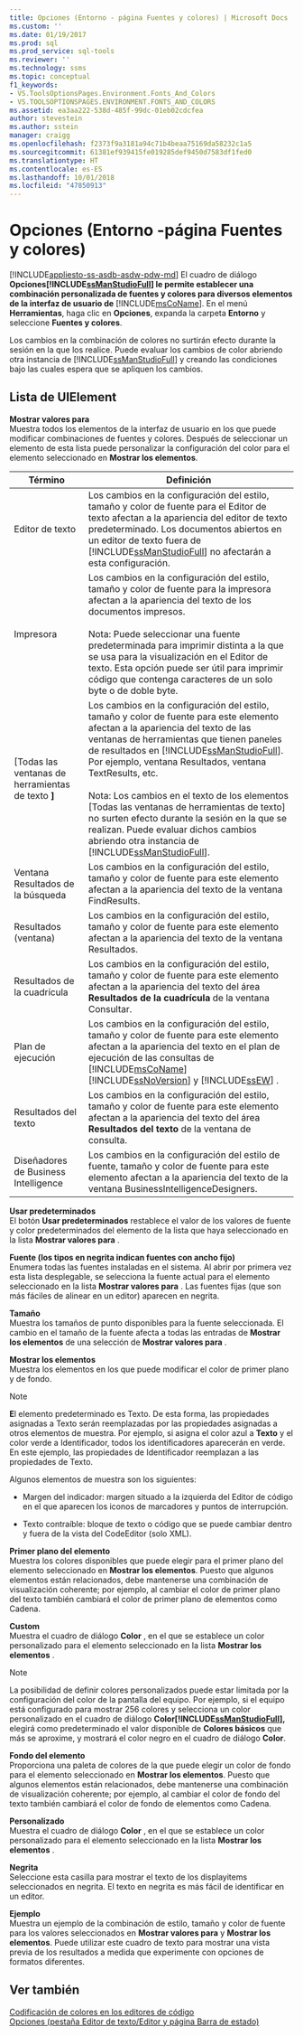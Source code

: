 ```yaml
---
title: Opciones (Entorno - página Fuentes y colores) | Microsoft Docs
ms.custom: ''
ms.date: 01/19/2017
ms.prod: sql
ms.prod_service: sql-tools
ms.reviewer: ''
ms.technology: ssms
ms.topic: conceptual
f1_keywords:
- VS.ToolsOptionsPages.Environment.Fonts_And_Colors
- VS.TOOLSOPTIONSPAGES.ENVIRONMENT.FONTS_AND_COLORS
ms.assetid: ea3aa222-538d-485f-99dc-01eb02cdcfea
author: stevestein
ms.author: sstein
manager: craigg
ms.openlocfilehash: f2373f9a3181a94c71b4beaa75169da58232c1a5
ms.sourcegitcommit: 61381ef939415fe019285def9450d7583df1fed0
ms.translationtype: HT
ms.contentlocale: es-ES
ms.lasthandoff: 10/01/2018
ms.locfileid: "47850913"
---
```

# <a name="options-environment---fonts-and-colors-page"></a>Opciones (Entorno -página Fuentes y colores)
[!INCLUDE[appliesto-ss-asdb-asdw-pdw-md](../../includes/appliesto-ss-asdb-asdw-pdw-md.md)]
El cuadro de diálogo **Opciones[!INCLUDE[ssManStudioFull](../../includes/ssmanstudiofull-md.md)] le permite establecer una combinación personalizada de fuentes y colores para diversos elementos de la interfaz de usuario de**  [!INCLUDE[msCoName](../../includes/msconame_md.md)]. En el menú **Herramientas**, haga clic en **Opciones**, expanda la carpeta **Entorno** y seleccione **Fuentes y colores**.  
  
Los cambios en la combinación de colores no surtirán efecto durante la sesión en la que los realice. Puede evaluar los cambios de color abriendo otra instancia de [!INCLUDE[ssManStudioFull](../../includes/ssmanstudiofull-md.md)] y creando las condiciones bajo las cuales espera que se apliquen los cambios.  
  
## <a name="uielement-list"></a>Lista de UIElement  
**Mostrar valores para**  
Muestra todos los elementos de la interfaz de usuario en los que puede modificar combinaciones de fuentes y colores. Después de seleccionar un elemento de esta lista puede personalizar la configuración del color para el elemento seleccionado en **Mostrar los elementos**.  
  
|Término|Definición|  
|--------|--------------|  
|Editor de texto|Los cambios en la configuración del estilo, tamaño y color de fuente para el Editor de texto afectan a la apariencia del editor de texto predeterminado. Los documentos abiertos en un editor de texto fuera de [!INCLUDE[ssManStudioFull](../../includes/ssmanstudiofull-md.md)] no afectarán a esta configuración.|  
|Impresora|Los cambios en la configuración del estilo, tamaño y color de fuente para la impresora afectan a la apariencia del texto de los documentos impresos.<br /><br />Nota: Puede seleccionar una fuente predeterminada para imprimir distinta a la que se usa para la visualización en el Editor de texto. Esta opción puede ser útil para imprimir código que contenga caracteres de un solo byte o de doble byte.|  
|[Todas las ventanas de herramientas de texto **]**|Los cambios en la configuración del estilo, tamaño y color de fuente para este elemento afectan a la apariencia del texto de las ventanas de herramientas que tienen paneles de resultados en [!INCLUDE[ssManStudioFull](../../includes/ssmanstudiofull-md.md)]. Por ejemplo, ventana Resultados, ventana TextResults, etc.<br /><br />Nota: Los cambios en el texto de los elementos [Todas las ventanas de herramientas de texto] no surten efecto durante la sesión en la que se realizan. Puede evaluar dichos cambios abriendo otra instancia de [!INCLUDE[ssManStudioFull](../../includes/ssmanstudiofull-md.md)].|  
|Ventana Resultados de la búsqueda|Los cambios en la configuración del estilo, tamaño y color de fuente para este elemento afectan a la apariencia del texto de la ventana FindResults.|  
|Resultados (ventana)|Los cambios en la configuración del estilo, tamaño y color de fuente para este elemento afectan a la apariencia del texto de la ventana Resultados.|  
|Resultados de la cuadrícula|Los cambios en la configuración del estilo, tamaño y color de fuente para este elemento afectan a la apariencia del texto del área **Resultados de la cuadrícula** de la ventana Consultar.|  
|Plan de ejecución|Los cambios en la configuración del estilo, tamaño y color de fuente para este elemento afectan a la apariencia del texto en el plan de ejecución de las consultas de [!INCLUDE[msCoName](../../includes/msconame_md.md)] [!INCLUDE[ssNoVersion](../../includes/ssnoversion-md.md)] y [!INCLUDE[ssEW](../../includes/ssew-md.md)] .|  
|Resultados del texto|Los cambios en la configuración del estilo, tamaño y color de fuente para este elemento afectan a la apariencia del texto del área **Resultados del texto** de la ventana de consulta.|  
|Diseñadores de Business Intelligence|Los cambios en la configuración del estilo de fuente, tamaño y color de fuente para este elemento afectan a la apariencia del texto de la ventana BusinessIntelligenceDesigners.|  
  
**Usar predeterminados**  
El botón **Usar predeterminados** restablece el valor de los valores de fuente y color predeterminados del elemento de la lista que haya seleccionado en la lista **Mostrar valores para** .  
  
**Fuente (los tipos en negrita indican fuentes con ancho fijo)**  
Enumera todas las fuentes instaladas en el sistema. Al abrir por primera vez esta lista desplegable, se selecciona la fuente actual para el elemento seleccionado en la lista **Mostrar valores para** . Las fuentes fijas (que son más fáciles de alinear en un editor) aparecen en negrita.  
  
**Tamaño**  
Muestra los tamaños de punto disponibles para la fuente seleccionada. El cambio en el tamaño de la fuente afecta a todas las entradas de **Mostrar los elementos** de una selección de **Mostrar valores para** .  
  
**Mostrar los elementos**  
Muestra los elementos en los que puede modificar el color de primer plano y de fondo.  
  
> [!NOTE]  
> **E**l elemento predeterminado es Texto. De esta forma, las propiedades asignadas a Texto serán reemplazadas por las propiedades asignadas a otros elementos de muestra. Por ejemplo, si asigna el color azul a **Texto** y el color verde a Identificador, todos los identificadores aparecerán en verde. En este ejemplo, las propiedades de Identificador reemplazan a las propiedades de Texto.  
  
Algunos elementos de muestra son los siguientes:  
  
-   Margen del indicador: margen situado a la izquierda del Editor de código en el que aparecen los iconos de marcadores y puntos de interrupción.  
  
-   Texto contraíble: bloque de texto o código que se puede cambiar dentro y fuera de la vista del CodeEditor (solo XML).  
  
**Primer plano del elemento**  
Muestra los colores disponibles que puede elegir para el primer plano del elemento seleccionado en **Mostrar los elementos**. Puesto que algunos elementos están relacionados, debe mantenerse una combinación de visualización coherente; por ejemplo, al cambiar el color de primer plano del texto también cambiará el color de primer plano de elementos como Cadena.  
  
**Custom**  
Muestra el cuadro de diálogo **Color** , en el que se establece un color personalizado para el elemento seleccionado en la lista **Mostrar los elementos** .  
  
> [!NOTE]  
> La posibilidad de definir colores personalizados puede estar limitada por la configuración del color de la pantalla del equipo. Por ejemplo, si el equipo está configurado para mostrar 256 colores y selecciona un color personalizado en el cuadro de diálogo **Color[!INCLUDE[ssManStudioFull](../../includes/ssmanstudiofull-md.md)],**  elegirá como predeterminado el valor disponible de **Colores básicos** que más se aproxime, y mostrará el color negro en el cuadro de diálogo **Color**.  
  
**Fondo del elemento**  
Proporciona una paleta de colores de la que puede elegir un color de fondo para el elemento seleccionado en **Mostrar los elementos**. Puesto que algunos elementos están relacionados, debe mantenerse una combinación de visualización coherente; por ejemplo, al cambiar el color de fondo del texto también cambiará el color de fondo de elementos como Cadena.  
  
**Personalizado**  
Muestra el cuadro de diálogo **Color** , en el que se establece un color personalizado para el elemento seleccionado en la lista **Mostrar los elementos** .  
  
**Negrita**  
Seleccione esta casilla para mostrar el texto de los displayitems seleccionados en negrita. El texto en negrita es más fácil de identificar en un editor.  
  
**Ejemplo**  
Muestra un ejemplo de la combinación de estilo, tamaño y color de fuente para los valores seleccionados en **Mostrar valores para** y **Mostrar los elementos**. Puede utilizar este cuadro de texto para mostrar una vista previa de los resultados a medida que experimente con opciones de formatos diferentes.  
  
## <a name="see-also"></a>Ver también  
[Codificación de colores en los editores de código](../../relational-databases/scripting/color-coding-in-query-editors.md)  
[Opciones (pestaña Editor de texto/Editor y página Barra de estado)](http://msdn.microsoft.com/en-us/e4815678-7885-4631-878f-c6a2b857ee05)  
  
